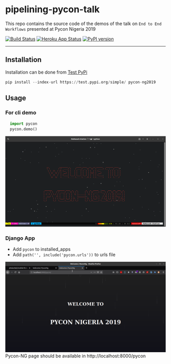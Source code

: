 # pipelining-pycon-talk
This repo contains the source code of the demos of the talk on `End to End Workflows` presented at Pycon Nigeria 2019


<!--[![PyPI version](https://badge.fury.io/py/search-engine-parser.png)](https://badge.fury.io/py/search-engine-parser)-->
[![Build Status](https://travis-ci.com/bisoncorps/pipelining-pycon-talk.svg?branch=master)](https://travis-ci.com/bisoncorps/pipelining-pycon-talk)
[![Heroku App Status](http://heroku-shields.herokuapp.com/pycon-2019)](https://pycon-2019.herokuapp.com)
[![PyPI version](https://badge.fury.io/py/pycon.svg)](https://badge.fury.io/py/pycon)
<hr/>


## Installation
Installation can be done from [Test PyPi](https://test.pypi.org)
```python
pip install --index-url https://test.pypi.org/simple/ pycon-ng2019 
```

## Usage

### For cli demo
```python
  import pycon
  pycon.demo()
```
![CLI Image](assets/cli.gif)

### Django App
- Add `pycon` to installed_apps
- Add `path('', include('pycon.urls'))` to urls file

![Django Image](assets/django.gif)
Pycon-NG page should be available in http://localhost:8000/pycon
